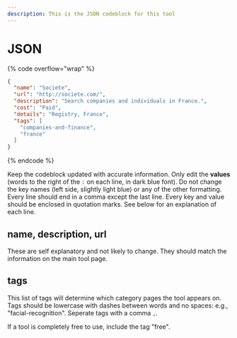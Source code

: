 ```yaml
---
description: This is the JSON codeblock for this tool
---
```


# JSON

{% code overflow="wrap" %}
```json
{
  "name": "Societe",
  "url": "http://societe.com/",
  "description": "Search companies and individuals in France.",
  "cost": "Paid",
  "details": "Registry, France",
  "tags": [
    "companies-and-finance",
    "france"
  ]
}
```
{% endcode %}

Keep the codeblock updated with accurate information. Only edit the **values** (words to the right of the `:` on each line, in dark blue font). Do not change the key names (left side, slightly light blue) or any of the other formatting. Every line should end in a comma except the last line. Every key and value should be enclosed in quotation marks. See below for an explanation of each line.&#x20;

## name, description, url

These are self explanatory and not likely to change. They should match the information on the main tool page.

## tags

This list of tags will determine which category pages the tool appears on. Tags should be lowercase with dashes between words and no spaces: e.g., "facial-recognition". Seperate tags with a comma `,`.

If a tool is completely free to use, include the tag "free".

